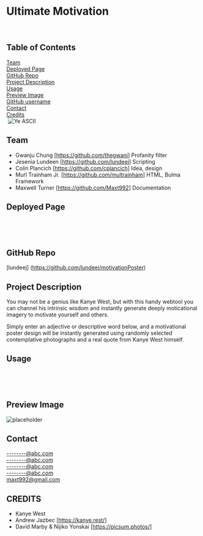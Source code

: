 # Ultimate Motivation

​
## Table of Contents
[Team](#team) <br>
[Deployed Page](#deployed-page) <br>
[GitHub Repo](#github-repo) <br>
[Project Description](#project-description)<br>
[Usage](#usage)<br>
[Preview Image](#preview-image)<br>
[GitHub username](#github-username)<br>
[Contact](#contact-me-with-questions)<br>
[Credits](#credits)<br>
​
![Ye ASCII](../motivationPoster/assets/images/Ye.png)
## Team
- Gwanju Chung [https://github.com/thegwanj] Profanity filter
- Jesenia Lundeen [https://github.com/lundeej] Scripting
- Colin Plancich [https://github.com/cplancich] Idea, design
- Murl Trainham Jr. [https://github.com/multrainham] HTML, Bulma Framework
- Maxwell Turner [https://github.com/Maxt992] Documentation
​
## Deployed Page
​

​
## GitHub Repo
​[lundeej] (https://github.com/lundeej/motivationPoster)
​


## Project Description
​You may not be a genius like Kanye West, but with this handy webtool you can channel his intrinsic wisdom and instantly generate deeply moticational imagery to motivate yourself and others.

Simply enter an adjective or descriptive word below, and a motivational poster design will be instantly generated using randomly selected contemplative photographs and a real quote from Kanye West himself.



## Usage
​

​
## Preview Image

​![placeholder](../motivationPoster/assets/images/Preview.png)

## Contact
​--------@abc.com <br>
--------@abc.com <br>
--------@abc.com <br>
--------@abc.com <br>
maxt992@gmail.com <br>

## CREDITS
- Kanye West
- Andrew Jazbec [https://kanye.rest/]
- David Marby & Nijiko Yonskai [https://picsum.photos/]